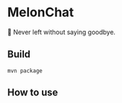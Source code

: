 # MelonChat
🌸 Never left without saying goodbye.
## Build
```shell script
mvn package
```
## How to use
